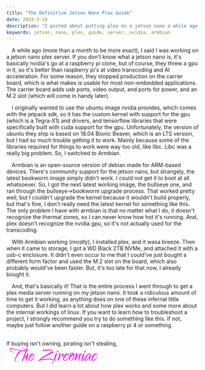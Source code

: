 ```yaml
---
title: "The Definitive Jetson Nano Plex Guide"
date: 2024-3-19
description: "I posted about putting plex on a jetson nano a while ago, so here's an actual description of the setup"
keywords: jetson, nano, plex, guide, server, nvidia, armbian
---
```

&emsp;A while ago (more than a month to be more exact), I said I was working on a jetson nano plex server. If you don't know what a jetson nano is, it's basically nvidia's go at a raspberry pi clone, but of course, they threw a gpu in it, so it's better than raspberry pi's at video transcoding and AI acceleration. For some reason, they stopped production on the carrier board, which is what makes is usable for most non-embedded applications. The carrier board adds usb ports, video output, and ports for power, and an M.2 slot (which will come in handy later).  
  
&emsp;I originally wanted to use the ubuntu image nvidia provides, which comes with the jetpack sdk, so it has the custom kernel with support for the gpu (which is a Tegra-X1) and drivers, and tensorflow libraries that were specifically built with cuda support for the gpu. Unfortunately, the version of ubuntu they ship is based on 18.04 Bionic Beaver, which is an LTS version, but I had so much trouble getting it to work. Mainly because some of the libraries required for things to work were way too old, like libc. Libc was a really big problem. So, I switched to Armbian.  
  
&emsp;Armbian is an open-source version of debian made for ARM-based devices. There's community support for the jetson nano, but strangely, the latest bookworm image simply didn't work. I could not get it to boot at all whatsoever. So, I got the next latest working image, the bullseye one, and ran through the bullseye->bookworm upgrade process. That worked pretty well, but I couldn't upgrade the kernel because it wouldn't build properly, but that's fine, I don't really need the latest kernel for something like this. The only problem I have with armbian is that no matter what I do, it doesn't recognize the thermal zones, so I can never know how hot it's running. And, plex doesn't recognize the nvidia gpu, so it's not actually used for the transcoding.  
  
&emsp;With Armbian working (mostly), I installed plex, and it wasa breeze. Then when it came to storage, I got a WD Black 2TB NVMe, and attached it with a usb-c enclosure. It didn't even occur to me that I could've just bought a different form factor and used the M.2 slot on the board, which also probably would've been faster. But, it's too late for that now, I already bought it.  
  
&emsp;And, that's basically it! That is the entire process I went through to get a plex media server running on my jetson nano. It took a ridiculous amount of time to get it working, as anything does on one of these infernal little computers. But I did learn a lot about how plex works and some more about the internal workings of linux. If you want to learn how to troubleshoot a project, I strongly recommend you try to do something like this. If not, maybe just follow another guide on a raspberry pi 4 or something.
&nbsp;  
&nbsp;  

If buying isn't owning, pirating isn't stealing,    
<img src="https://github.com/ZirconiaCubed3v2/ZirconiaCubed3v2.github.io/blob/main/_images/sig.png?raw=true" alt="signature" style="width:250px;"/>
